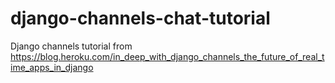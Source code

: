 # django-channels-chat-tutorial
Django channels tutorial from https://blog.heroku.com/in_deep_with_django_channels_the_future_of_real_time_apps_in_django
